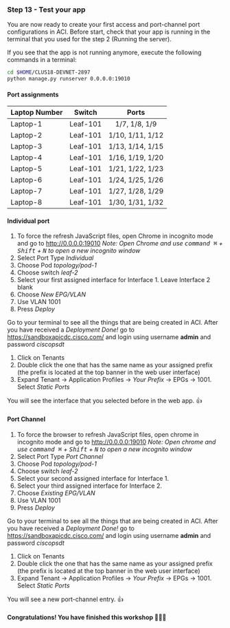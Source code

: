 ### Step 13 - Test your app

You are now ready to create your first access and port-channel port configurations in ACI. Before start, check that 
your app is running in the terminal that you used for the step 2 (Running the server). 

If you see that the app is not running anymore, execute the following commands in a terminal:

```bash
cd $HOME/CLUS18-DEVNET-2897
python manage.py runserver 0.0.0.0:19010
```


#### Port assignments
 
| Laptop Number | Switch           | Ports             | 
| ------------- |:----------------:|:-----------------:|
| Laptop-1      | Leaf-101         | 1/7, 1/8, 1/9     |
| Laptop-2      | Leaf-101         | 1/10, 1/11, 1/12  |
| Laptop-3      | Leaf-101         | 1/13, 1/14, 1/15  |
| Laptop-4      | Leaf-101         | 1/16, 1/19, 1/20  |
| Laptop-5      | Leaf-101         | 1/21, 1/22, 1/23  |
| Laptop-6      | Leaf-101         | 1/24, 1/25, 1/26  |
| Laptop-7      | Leaf-101         | 1/27, 1/28, 1/29  |
| Laptop-8      | Leaf-101         | 1/30, 1/31, 1/32  |



#### Individual port

1. To force the refresh JavaScript files, open Chrome in incognito mode and go to http://0.0.0.0:19010
_Note: Open Chrome and use <kbd>command ⌘</kbd> + <kbd>Shift</kbd> + <kbd>N</kbd> to open a new incognito window_
2. Select Port Type _Individual_
3. Choose Pod _topology/pod-1_
4. Choose switch _leaf-2_
5. Select your first assigned interface for Interface 1. Leave Interface 2 blank
6. Choose _New EPG/VLAN_ 
7. Use VLAN 1001
8. Press _Deploy_

Go to your terminal to see all the things that are being created in ACI. After you have received a _Deployment Done!_
 go to https://sandboxapicdc.cisco.com/ and login using username **admin** and password _ciscopsdt_

1. Click on Tenants
2. Double click the one that has the same name as your assigned prefix (the prefix is located at the top banner in the web 
 user interface)
3. Expand Tenant -> Application Profiles -> _Your Prefix_ -> EPGs -> 1001. Select _Static Ports_ 
 
 You will see the interface that you selected before in the web app. :thumbsup:
 

#### Port Channel

1. To force the browser to refresh JavaScript files, open chrome in incognito mode and go to http://0.0.0.0:19010
_Note: Open chrome and use <kbd>command ⌘</kbd> + <kbd>Shift</kbd> + <kbd>N</kbd> to open a new incognito window_
2. Select Port Type _Port Channel_
3. Choose Pod _topology/pod-1_
4. Choose switch _leaf-2_
5. Select your second assigned interface for Interface 1. 
6. Select your third assigned interface for Interface 2.
7. Choose _Existing EPG/VLAN_ 
8. Use VLAN 1001
9. Press _Deploy_

Go to your terminal to see all the things that are being created in ACI. After you have received a _Deployment Done!_
 go to https://sandboxapicdc.cisco.com/ and login using username **admin** and password _ciscopsdt_
 
1. Click on Tenants
2. Double click the one that has the same name as your assigned prefix (the prefix is located at the top banner in the web 
 user interface)
3. Expand Tenant -> Application Profiles -> _Your Prefix_ -> EPGs -> 1001. Select _Static Ports_ 
 
 You will see a new port-channel entry. :thumbsup:
  
#### Congratulations! You have finished this workshop :clap::tada::raised_hands:
